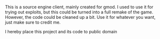 This is a source engine client, mainly created for gmod.
I used to use it for trying out exploits, but this could be turned into a full remake of the game.
However, the code could be cleaned up a bit.
Use it for whatever you want, just make sure to credit me.

I hereby place this project and its code to public domain
